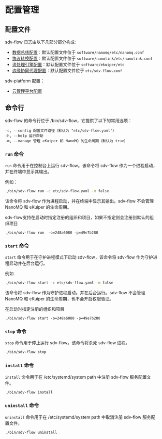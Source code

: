 # 配置管理

## 配置文件
sdv-flow 日志由以下几部分部分构成:

- [数据总线配置](./nanomq.md)：默认配置文件位于 `software/nanomq/etc/nanomq.conf`
- [协议转换配置](./nanolink.md)：默认配置文件位于 `software/nanolink/etc/nanolink.conf`
- [流处理引擎配置](./ekuiper.md)：默认配置文件位于 `software/ekuiper/etc`
- [边缘协同代理配置](./sdv-flow.md)：默认配置文件位于 `etc/sdv-flow.conf`

sdv-platform 配置：
- [云管理平台配置](./platform.md)


## 命令行
sdv-flow 的命令行位于 /bin/sdv-flow，它提供了以下的常用选项：

```shell
-c, --config 配置文件路径（默认为 "etc/sdv-flow.yaml"）
-h, --help 运行帮助
-m, --manage 管理 eKuiper 和 NanoMQ 的生命周期（默认为 true）
```
### `run` 命令
`run` 命令用于在控制台上运行 sdv-flow。该命令将 sdv-flow 作为一个进程启动，并在终端中显示其输出。

例如：

```sh
./bin/sdv-flow run -c etc/sdv-flow.yaml -m false
```
该命令将 sdv-flow 作为进程启动，并在终端中显示其输出。sdv-flow 不会管理 NanoMQ 和 eKuiper 的生命周期。

sdv-flow支持在启动时指定注册的组织和项目，如果不指定则会注册到默认的组织项目

```
./bin/sdv-flow run  -o=248a6080 -p=49e7b280 
```

### `start` 命令
`start` 命令用于在守护进程模式下启动 sdv-flow，该命令将 sdv-flow 作为守护进程启动并在后台运行。

例如

```sh
./bin/sdv-flow start -c etc/sdv-flow.yaml -m false
```
该命令将 sdv-flow 作为守护进程启动，并在后台运行。sdv-flow 不会管理 NanoMQ 和 eKuiper 的生命周期，也不会开启权限验证。

在启动时指定注册的组织和项目

```
./bin/sdv-flow start -o=248a6080 -p=49e7b280 
```

### `stop` 命令
`stop` 命令用于停止运行 sdv-flow。该命令将杀死 sdv-flow 进程。

```sh
./bin/sdv-flow stop
```
### `install` 命令
`install` 命令用于在 /etc/systemd/system path 中注册 sdv-flow 服务配置文件。

```sh
./bin/sdv-flow install
```
### `uninstall` 命令
`uninstall` 命令用于在 /etc/systemd/system path 中取消注册 sdv-flow 服务配置文件。

```sh
./bin/sdv-flow uninstall
```